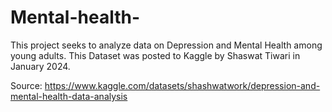 # Mental-health-

This project seeks to analyze data on Depression and Mental Health among young adults. This Dataset was posted to Kaggle by Shaswat Tiwari in January 2024.


Source: https://www.kaggle.com/datasets/shashwatwork/depression-and-mental-health-data-analysis